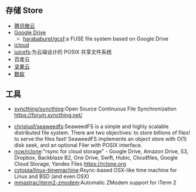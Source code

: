 ## 存储 Store

-   [腾讯微云](https://www.weiyun.com/)
-   [Google Drive](https://drive.google.com/drive/)
    -   [harababurel/gcsf](https://github.com/harababurel/gcsf):a FUSE file system based on Google Drive
-   [icloud](https://www.icloud.com/)
-   [juicefs](https://juicefs.io/):为云端设计的 POSIX 共享文件系统
- 百度云
- [坚果云](https://www.jianguoyun.com/)
- [数蚁](https://teamyi.com)

## 工具

- [syncthing/syncthing](https://github.com/syncthing/syncthing):Open Source Continuous File Synchronization https://forum.syncthing.net/
* [chrislusf/seaweedfs](https://github.com/chrislusf/seaweedfs):SeaweedFS is a simple and highly scalable distributed file system. There are two objectives: to store billions of files! to serve the files fast! SeaweedFS implements an object store with O(1) disk seek, and an optional Filer with POSIX interface.
* [ncw/rclone](https://github.com/ncw/rclone):"rsync for cloud storage" - Google Drive, Amazon Drive, S3, Dropbox, Backblaze B2, One Drive, Swift, Hubic, Cloudfiles, Google Cloud Storage, Yandex Files https://rclone.org
* [cytopia/linux-timemachine](https://github.com/cytopia/linux-timemachine):Rsync-based OSX-like time machine for Linux and BSD (and even OSX)
* [mmastrac/iterm2-zmodem](https://github.com/mmastrac/iterm2-zmodem):Automatic ZModem support for iTerm 2
